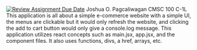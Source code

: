 [![Review Assignment Due Date](https://classroom.github.com/assets/deadline-readme-button-22041afd0340ce965d47ae6ef1cefeee28c7c493a6346c4f15d667ab976d596c.svg)](https://classroom.github.com/a/mf4Lned7)
Joshua O. Pagcaliwagan CMSC 100 C-1L This application is all about a simple e-commerce website with a simple UI, the menus are clickable but it would only refresh the website, and clicking the add to cart button would only give a console.log message. This application utilizes react concepts such as main.jsx, app.jsx, and the component files. It also uses functions, divs, a href, arrays, etc.
